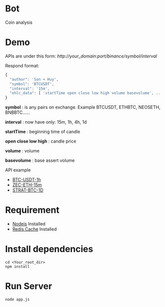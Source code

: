 # Bot
Coin analysis

# Demo
APIs are under this form:
*http://your_domain:port/binance/symbol/interval*

Respond format:
```javascript
{
  "author": 'Son + Huy',
  "symbol": 'BTCUSDT',
  "interval": '15m',
  "ohlc_data": [ 'startTime open close low high volume basevolume', .... ]
}

```

**symbol** : is any pairs on exchange. Example BTCUSDT, ETHBTC, NEOSETH, BNBBTC......

**interval** : now have only:  15m, 1h, 4h, 1d

**startTime** : beginning time of candle

**open close low high** : candle price

**volume** : volume

**basevolume** : base assert volume

API example
* [BTC-USDT-1h](http://207.246.113.77:5000/binance/BTCUSDT/15m)
* [ZEC-ETH-15m](http://207.246.113.77:5000/binance/ZECETH/15m)
* [STRAT-BTC-1D](http://207.246.113.77:5000/binance/STRATBTC/1d)

# Requirement

* [Nodejs](https://nodejs.org/en/) Installed
* [Redis Cache](https://redis.io/download) Installed

# Install dependencies

```
cd <Your_root_dir>
npm install
```

# Run Server

```
node app.js
```
